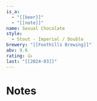 ```yaml
---
is_a:
  - "[[beer]]"
  - "[[note]]"
name: Sexual Chocolate
style:
  - Stout - Imperial / Double
brewery: "[[Foothills Brewing]]"
abv: 9.6
rating: 👍
last: "[[2024-03]]"
---
```

# Notes
